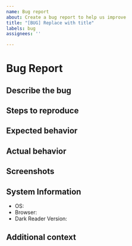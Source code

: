 ```yaml
---
name: Bug report
about: Create a bug report to help us improve
title: "[BUG] Replace with title"
labels: bug
assignees: ''

---
```


<!-- 
  ⚠⚠ Do not delete this issue template! ⚠⚠ 
  Issues that do not use the issue template/don't fill out the essential information are likely to be ignored and closed. 
-->

<!--
Thank you for taking the time to report a bug.
Please make sure there is no existing issue with this kind of bug.
Make sure to fill out every section when needed else remove the section.
-->

# Bug Report

## Describe the bug
<!-- A clear and concise description of what the bug is. -->

## Steps to reproduce
<!-- We need to know how you encountered the bug to properly troubleshoot the issue. -->
<!--
  An example of this is:
  - Go to x site
  - Hover over x button
  - See that when hovering it isn't changing colors
-->

## Expected behavior
<!-- A clear and concise description of what you expected to happen. -->

## Actual behavior
<!-- A clear and concise description of what actually happened. -->

## Screenshots
<!-- If applicable, add screenshots to help explain your problem. -->

## System Information
<!--
  Please add a version of the browser you are using. 
  If you don't know how to get your browser/Dark Reader version please search it up online.
-->

- OS: <!-- [e.g. Windows, MacOS, Linux] -->
- Browser: <!-- [e.g. Chrome 84, Safari 13] -->
- Dark Reader Version: <!-- [e.g. 4.9.26] -->

## Additional context
<!--Add any other context about the problem here. -->
